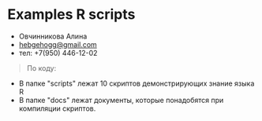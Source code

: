 # Examples R scripts

- Овчинникова Алина 
- hebgehogg@gmail.com
- тел: +7(950) 446-12-02

> По коду:

* В папке "scripts" лежат 10 скриптов демонстрирующих знание языка R
* В папке "docs" лежат документы, которые понадобятся при компиляции скриптов.
